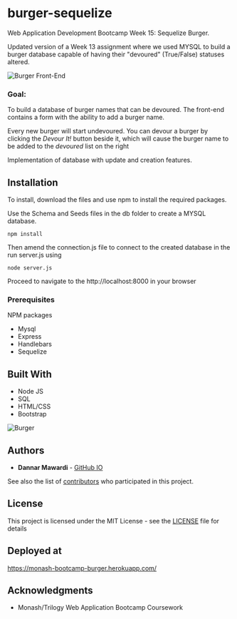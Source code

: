 # burger-sequelize
Web Application Development Bootcamp Week 15: Sequelize Burger.

Updated version of a Week 13 assignment where we used MYSQL to build a burger database capable of having their "devoured" (True/False) statuses altered.

![Burger Front-End](https://i.imgur.com/EacveHq.png)

### Goal: 
To build a database of burger names that can be devoured.  The front-end contains a form with the ability to add a burger name. 

Every new burger will start undevoured. You can devour a burger by clicking the *Devour It!* button beside it, which will cause the burger name to be added to the *devoured* list on the right

Implementation of database with update and creation features.

## Installation
To install, download the files and use npm to install the required packages.

Use the Schema and Seeds files in the db folder to create a MYSQL database.

```
npm install
```

Then amend the connection.js file to connect to the created database in the run server.js using 
```
node server.js
```

Proceed to navigate to the http://localhost:8000 in your browser

### Prerequisites
NPM packages
* Mysql
* Express
* Handlebars
* Sequelize

## Built With

* Node JS
* SQL
* HTML/CSS
* Bootstrap

![Burger](https://imgur.com/BMGR8I5)

## Authors

* **Dannar Mawardi** - [GitHub IO](https://dmawardi.github.io)

See also the list of [contributors](https://github.com/dmawardi/burger-sequelize/contributors) who participated in this project.

## License

This project is licensed under the MIT License - see the [LICENSE](LICENSE) file for details

## Deployed at
https://monash-bootcamp-burger.herokuapp.com/

## Acknowledgments

* Monash/Trilogy Web Application Bootcamp Coursework
